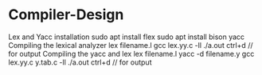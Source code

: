 # Compiler-Design
Lex and Yacc installation 
sudo apt install flex
sudo apt install bison yacc
Compiling the lexical analyzer
lex filename.l
gcc lex.yy.c -ll
./a.out
ctrl+d // for output
Compiling the yacc and lex
lex filename.l
yacc -d filename.y
gcc lex.yy.c y.tab.c -ll
./a.out
ctrl+d // for output

